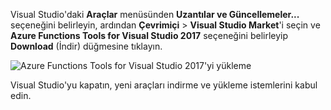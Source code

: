 Visual Studio'daki **Araçlar** menüsünden **Uzantılar ve Güncellemeler...** seçeneğini belirleyin, ardından **Çevrimiçi** > **Visual Studio Market**'i seçin ve **Azure Functions Tools for Visual Studio 2017** seçeneğini belirleyip **Download** (İndir) düğmesine tıklayın.
 
![Azure Functions Tools for Visual Studio 2017'yi yükleme](./media/functions-install-vstools/functions-vstools-install.png)

Visual Studio'yu kapatın, yeni araçları indirme ve yükleme istemlerini kabul edin. 